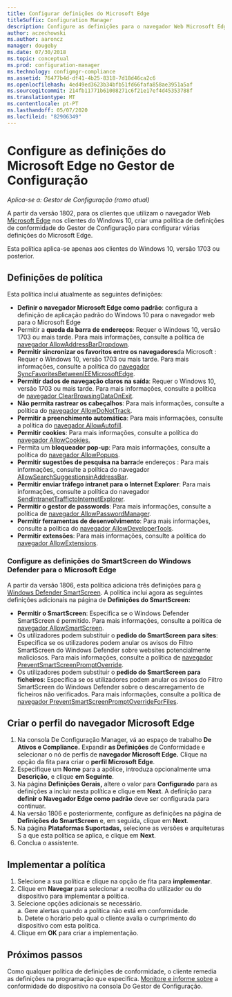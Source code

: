 ```yaml
---
title: Configurar definições do Microsoft Edge
titleSuffix: Configuration Manager
description: Configure as definições para o navegador Web Microsoft Edge nos clientes do Windows 10
author: aczechowski
ms.author: aaroncz
manager: dougeby
ms.date: 07/30/2018
ms.topic: conceptual
ms.prod: configuration-manager
ms.technology: configmgr-compliance
ms.assetid: 76477b4d-df41-4b25-8318-7d18d46ca2c6
ms.openlocfilehash: 4ed49ed3623b34bfb51fd66fafa858ae3951a5af
ms.sourcegitcommit: 214fb11771b61008271c6f21e17ef4d45353788f
ms.translationtype: MT
ms.contentlocale: pt-PT
ms.lasthandoff: 05/07/2020
ms.locfileid: "82906349"
---
```

# <a name="configure-microsoft-edge-settings-in-configuration-manager"></a>Configure as definições do Microsoft Edge no Gestor de Configuração

*Aplica-se a: Gestor de Configuração (ramo atual)*

<!-- 1357310 -->
A partir da versão 1802, para os clientes que utilizam o navegador Web [Microsoft Edge](https://www.microsoft.com/itpro/microsoft-edge) nos clientes do Windows 10, criar uma política de definições de conformidade do Gestor de Configuração para configurar várias definições do Microsoft Edge. 

Esta política aplica-se apenas aos clientes do Windows 10, versão 1703 ou posterior. <!--511552-->


## <a name="policy-settings"></a>Definições de política
Esta política inclui atualmente as seguintes definições:
- **Definir o navegador Microsoft Edge como padrão**: configura a definição de aplicação padrão do Windows 10 para o navegador web para o Microsoft Edge
- Permitir a **queda da barra de endereços**: Requer o Windows 10, versão 1703 ou mais tarde. Para mais informações, consulte a política de [navegador AllowAddressBarDropdown](/windows/client-management/mdm/policy-csp-browser#browser-allowaddressbardropdown).
- **Permitir sincronizar os favoritos entre os navegadores**da Microsoft : Requer o Windows 10, versão 1703 ou mais tarde. Para mais informações, consulte a política do [navegador SyncFavoritesBetweenIEEMicrosoftEdge](/windows/client-management/mdm/policy-csp-browser#browser-syncfavoritesbetweenieandmicrosoftedge).
- **Permitir dados de navegação claros na saída**: Requer o Windows 10, versão 1703 ou mais tarde. Para mais informações, consulte a política de [navegador ClearBrowsingDataOnExit](/windows/client-management/mdm/policy-csp-browser#browser-clearbrowsingdataonexit).
- **Não permita rastrear os cabeçalhos**: Para mais informações, consulte a política do [navegador AllowDoNotTrack](/windows/client-management/mdm/policy-csp-browser#browser-allowdonottrack).
- **Permitir a preenchimento automática**: Para mais informações, consulte a política do [navegador AllowAutofill](/windows/client-management/mdm/policy-csp-browser#browser-allowautofill).
- **Permitir cookies**: Para mais informações, consulte a política do [navegador AllowCookies.](/windows/client-management/mdm/policy-csp-browser#browser-allowcookies)
- Permita um **bloqueador pop-up**: Para mais informações, consulte a política do [navegador AllowPopups](/windows/client-management/mdm/policy-csp-browser#browser-allowpopups).
- **Permitir sugestões de pesquisa na barra**de endereços : Para mais informações, consulte a política do navegador [AllowSearchSuggestionsinAddressBar](/windows/client-management/mdm/policy-csp-browser#browser-allowsearchsuggestionsinaddressbar).
- **Permitir enviar tráfego intranet para o Internet Explorer**: Para mais informações, consulte a política do navegador [SendIntranetTraffictoInternetExplorer](/windows/client-management/mdm/policy-csp-browser#browser-sendintranettraffictointernetexplorer).
- **Permitir o gestor de passwords**: Para mais informações, consulte a política de [navegador AllowPasswordManager](/windows/client-management/mdm/policy-csp-browser#browser-allowpasswordmanager).
- **Permitir ferramentas de desenvolvimento**: Para mais informações, consulte a política do [navegador AllowDeveloperTools](/windows/client-management/mdm/policy-csp-browser#browser-allowdevelopertools).
- **Permitir extensões**: Para mais informações, consulte a política do [navegador AllowExtensions](/windows/client-management/mdm/policy-csp-browser#browser-allowextensions).


### <a name="configure-windows-defender-smartscreen-settings-for-microsoft-edge"></a>Configure as definições do SmartScreen do Windows Defender para o Microsoft Edge
<!--1353701-->
A partir da versão 1806, esta política adiciona três definições para [o Windows Defender SmartScreen](https://docs.microsoft.com/windows/security/threat-protection/microsoft-defender-smartscreen/microsoft-defender-smartscreen-overview). A política inclui agora as seguintes definições adicionais na página de **Definições do SmartScreen:**

- **Permitir o SmartScreen**: Especifica se o Windows Defender SmartScreen é permitido. Para mais informações, consulte a política de [navegador AllowSmartScreen](https://docs.microsoft.com/windows/client-management/mdm/policy-csp-browser#browser-allowsmartscreen).
- Os utilizadores podem substituir o **pedido do SmartScreen para sites**: Especifica se os utilizadores podem anular os avisos do Filtro SmartScreen do Windows Defender sobre websites potencialmente maliciosos. Para mais informações, consulte a política de [navegador PreventSmartScreenPromptOverride](https://docs.microsoft.com/windows/client-management/mdm/policy-csp-browser#browser-preventsmartscreenpromptoverride).
- Os utilizadores podem substituir o **pedido do SmartScreen para ficheiros**: Especifica se os utilizadores podem anular os avisos do Filtro SmartScreen do Windows Defender sobre o descarregamento de ficheiros não verificados. Para mais informações, consulte a política de [navegador PreventSmartScreenPromptOverrideForFiles](https://docs.microsoft.com/windows/client-management/mdm/policy-csp-browser#browser-preventsmartscreenpromptoverrideforfiles).



## <a name="create-the-microsoft-edge-browser-profile"></a>Criar o perfil do navegador Microsoft Edge

1. Na consola De Configuração Manager, vá ao espaço de trabalho **De Ativos e Compliance.** Expandir **as Definições** de Conformidade e selecionar o nó de perfis de **navegador Microsoft Edge.** Clique na opção da fita para criar o **perfil Microsoft Edge**.
2. Especifique um **Nome** para a apólice, introduza opcionalmente uma **Descrição,** e clique **em Seguinte**.
3. Na página **Definições Gerais,** altere o valor para **Configurado** para as definições a incluir nesta política e clique em **Next**. A definição para **definir o Navegador Edge como padrão** deve ser configurada para continuar.
4. Na versão 1806 e posteriormente, configure as definições na página de **Definições do SmartScreen** e, em seguida, clique em **Next**. 
5. Na página **Plataformas Suportadas,** selecione as versões e arquiteturas S a que esta política se aplica, e clique em **Next**. 
6. Conclua o assistente.



## <a name="deploy-the-policy"></a>Implementar a política

1. Selecione a sua política e clique na opção de fita para **implementar**.
2. Clique em **Navegar** para selecionar a recolha do utilizador ou do dispositivo para implementar a política. 
3. Selecione opções adicionais se necessário.  
     a. Gere alertas quando a política não está em conformidade.  
     b. Detete o horário pelo qual o cliente avalia o cumprimento do dispositivo com esta política. 
4. Clique em **OK** para criar a implementação.



## <a name="next-steps"></a>Próximos passos

Como qualquer política de definições de conformidade, o cliente remedia as definições na programação que especifica. [Monitore e informe sobre](monitor-compliance-settings.md) a conformidade do dispositivo na consola Do Gestor de Configuração.
